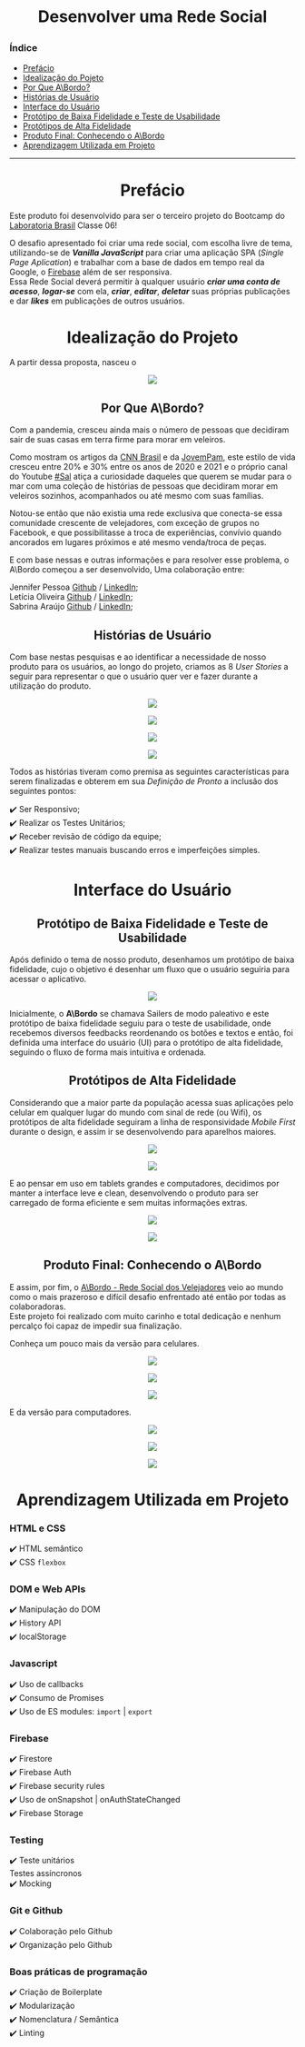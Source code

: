 <h1 align='center'>

Desenvolver uma Rede Social
</h1>

<h3>
Índice
</h3>

- [Prefácio](#prefácio)
- [Idealização do Pojeto](#idealização-do-projeto--)
- [Por Que A\Bordo?](#por-que-abordo)
- [Histórias de Usuário](#-histórias-de-usuário)
- [Interface do Usuário](#nterface-do-usuário--)
- [Protótipo de Baixa Fidelidade e Teste de Usabilidade](#-protótipo-de-baixa-fidelidade-e-teste-de-usabilidade)
- [Protótipos de Alta Fidelidade](#-protótipos-de-alta-fidelidade)
- [Produto Final: Conhecendo o A\Bordo](#-produto-final-conhecendo-o-abordo)
- [Aprendizagem Utilizada em Projeto](#aprendizagem-utilizada-em-projeto)
---

<h1 align='center'>
Prefácio
</h1>

Este produto foi desenvolvido para ser o terceiro projeto do Bootcamp do [Laboratoria Brasil](https://www.laboratoria.la/br) Classe 06!  

O desafio apresentado foi criar uma rede social, com escolha livre de tema, utilizando-se de <b>_Vanilla JavaScript_</b> para criar uma aplicação SPA (_Single Page Aplication_) e trabalhar com a base de dados em tempo real da Google, o [Firebase](https://firebase.google.com/products/database/) além de ser responsiva.  
Essa Rede Social deverá permitir à qualquer usuário <b>_criar uma conta de acesso_</b>,
<b>_logar-se_</b> com ela, <b>_criar_</b>, <b>_editar_</b>, <b>_deletar_</b> suas próprias publicações e dar <b>_likes_</b> em publicações de outros usuários.  


<h1 align='center'>
Idealização do Projeto  
</h1>

A partir dessa proposta, nasceu o  
<p align='center'>
  <img src='src/img/logo-start.png' widht='40%'>
</p>


<h2 align='center'>
Por Que A\Bordo?
</h2>

Com a pandemia, cresceu ainda mais o número de pessoas que decidiram sair de suas casas em terra firme para morar em veleiros.  

Como mostram os artigos da [CNN Brasil](https://www.cnnbrasil.com.br/business/com-barcos-casa-e-compartilhados-mercado-nautico-cresce-20-em-plena-pandemia/) e da [JovemPam](https://jovempan.com.br/programas/jornal-da-manha/impulsionado-pela-pandemia-mercado-de-barcos-cresce-30-em-2020.html), este estilo de vida cresceu entre 20% e 30% entre os anos de 2020 e 2021 e o próprio canal do Youtube [#Sal](https://www.youtube.com/channel/UCj8_DeCUB0uL4cJwFmiQfMQ) atiça a curiosidade daqueles que querem se mudar para o mar com uma coleção de histórias de pessoas que decidiram morar em veleiros sozinhos, acompanhados ou até mesmo com suas famílias.  

Notou-se então que não existia uma rede exclusiva que conecta-se essa comunidade crescente de velejadores, com exceção de grupos no Facebook, e que possibilitasse a troca de experiências, convívio quando ancorados em lugares próximos e até mesmo venda/troca de peças.  

E com base nessas e outras informações e para resolver esse problema, o A\Bordo começou a ser desenvolvido, Uma colaboração entre:  

Jennifer Pessoa [Github](https://github.com/jenniferpessoa) / [LinkedIn](https://www.linkedin.com/in/jennifer-pessoa/);  
Letícia Oliveira [Github](https://github.com/LethsOliveira) / [LinkedIn](https://www.linkedin.com/in/leticia-s-alves/);  
Sabrina Araújo [Github](https://github.com/sabrinaaraujo-ds) / [LinkedIn](https://www.linkedin.com/in/sabrina-araujo-ds/);  


<h2 align='center'> 
Histórias de Usuário
</h2>

Com base nestas pesquisas e ao identificar a necessidade de nosso produto para os usuários, ao longo do projeto, criamos as 8 _User Stories_ a seguir para representar o que o usuário quer ver e fazer durante a utilização do produto.  

<p align='center'>
  <img src='src/img/User.Stories.1e2.png' widht='40%'>
</p>
<p align='center'>
  <img src='src/img/User.Stories.3e4.png' widht='40%'>
</p>
<p align='center'>
  <img src='src/img/User.Stories.5e6.png' widht='40%'>
</p>
<p align='center'>
  <img src='src/img/User.Stories.7e8.png' widht='40%'>
</p>  

Todos as histórias tiveram como premisa as seguintes características para serem finalizadas e obterem em sua _Definição de Pronto_ a inclusão dos seguintes pontos:  

:heavy_check_mark: Ser Responsivo;  
:heavy_check_mark: Realizar os Testes Unitários;  
:heavy_check_mark: Receber revisão de código da equipe;  
:heavy_check_mark: Realizar testes manuais buscando erros e imperfeições simples.   


<h1 align='center'>
Interface do Usuário  
</h1>  

<h2 align='center'> 
Protótipo de Baixa Fidelidade e Teste de Usabilidade
</h2>  

Após definido o tema de nosso produto, desenhamos um protótipo de baixa fidelidade, cujo o objetivo é desenhar um fluxo que o usuário seguiria para acessar o aplicativo.  

<p align='center'>
  <img src='src/img/prototipo.baixa_sailers.png' widht='40%'>
</p>  

Inicialmente, o <b color='blue'>A\Bordo</b> se chamava Sailers de modo paleativo e este protótipo de baixa fidelidade seguiu para o teste de usabilidade, onde recebemos diversos feedbacks reordenando os botões e textos e então, foi definida uma interface do usuário (UI) para o protótipo de alta fidelidade, seguindo o fluxo de forma mais intuitiva e ordenada.  

<h2 align='center'> 
Protótipos de Alta Fidelidade
</h2>  

Considerando que a maior parte da população acessa suas aplicações pelo celular em qualquer lugar do mundo com sinal de rede (ou Wifi), os protótipos de alta fidelidade seguiram a linha de responsividade _Mobile First_ durante o design, e assim ir se desenvolvendo para aparelhos maiores.  

<p align='center'>
  <img src='src/img/prototipo.alta.fidelidade.celular.png' widht='40%'>
</p>  
<p align='center'>
  <img src='src/img/prototipo.alta.fid.login-perfil.cel.png' widht='40%'>
</p>  

E ao pensar em uso em tablets grandes e computadores, decidimos por manter a interface leve e clean, desenvolvendo o produto para ser carregado de forma eficiente e sem muitas informações extras.  

<p align='center'>
  <img src='src/img/prototipo.alta.fidelidade.login.png' widht='40%'>
</p>  
<p align='center'>
  <img src='src/img/prototipo.alta.fidelidade.feed.png' widht='40%'>
</p>  


<h2 align='center'> 
Produto Final: Conhecendo o A\Bordo
</h2>  

E assim, por fim, o [A\Bordo - Rede Social dos Velejadores]() veio ao mundo como o mais prazeroso e difícil desafio enfrentado até então por todas as colaboradoras.  
Este projeto foi realizado com muito carinho e total dedicação e nenhum percalço foi capaz de impedir sua finalização.

Conheça um pouco mais da versão para celulares.

<p align='center'>
  <img src='src/img/.png' widht='40%'>
</p>   

<p align='center'>
  <img src='src/img/.png' widht='40%'>
</p>  

<p align='center'>
  <img src='src/img/.png' widht='40%'>
</p>   

E da versão para computadores.  

<p align='center'>
  <img src='src/img/.png' widht='40%'>
</p>   

<p align='center'>
  <img src='src/img/.png' widht='40%'>
</p>  

<p align='center'>
  <img src='src/img/.png' widht='40%'>
</p>  


<h1 align='center'>
Aprendizagem Utilizada em Projeto
</h1> 

### HTML e CSS

:heavy_check_mark: HTML semântico  
:heavy_check_mark: CSS `flexbox`

### DOM e Web APIs
:heavy_check_mark: Manipulação do DOM  
:heavy_check_mark: History API  
:heavy_check_mark: localStorage

### Javascript
:heavy_check_mark: Uso de callbacks  
:heavy_check_mark: Consumo de Promises  
:heavy_check_mark: Uso de ES modules: `import` | `export`
### Firebase
:heavy_check_mark: Firestore  
:heavy_check_mark: Firebase Auth  
:heavy_check_mark: Firebase security rules  
:heavy_check_mark: Uso de onSnapshot | onAuthStateChanged  
:heavy_check_mark: Firebase Storage  
### Testing
:heavy_check_mark: Teste unitários  
 Testes assíncronos  
:heavy_check_mark: Mocking

### Git e Github
:heavy_check_mark: Colaboração pelo Github  
:heavy_check_mark: Organização pelo Github

### Boas práticas de programação
:heavy_check_mark: Criação de Boilerplate  
:heavy_check_mark: Modularização  
:heavy_check_mark: Nomenclatura / Semântica  
:heavy_check_mark: Linting  
